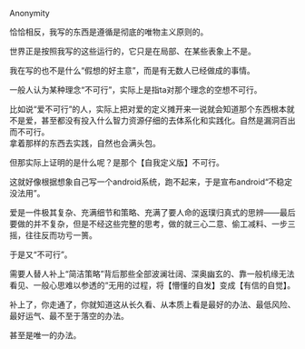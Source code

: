Anonymity 

恰恰相反，我写的东西是遵循是彻底的唯物主义原则的。  
  
世界正是按照我写的这些运行的，它只是在局部、在某些表象上不是。  
  
我在写的也不是什么“假想的好主意”，而是有无数人已经做成的事情。  
  
一般人认为某种理念“不可行”，实际上是指ta对那个理念的空想不可行。  
  
比如说“爱不可行”的人，实际上把对爱的定义摊开来一说就会知道那个东西根本就不是爱，甚至都没有投入什么智力资源仔细的去体系化和实践化。自然是漏洞百出而不可行。  
拿着那样的东西去实践，自然也会满头包。  
  
但那实际上证明的是什么呢？是那个【自我定义版】不可行。  
  
这就好像根据想象自己写一个android系统，跑不起来，于是宣布android“不稳定没法用”。  
  
爱是一件极其复杂、充满细节和策略、充满了要人命的返璞归真式的思辨——最后要做的并不复杂，但是不经这些完整的思考，做的就三心二意、偷工减料、一步三摇，往往反而功亏一篑。  
  
于是又“不可行”。  
  
需要人替人补上“简洁策略”背后那些全部波澜壮阔、深奥幽玄的、靠一般机缘无法看见、一般心思难以参透的“无用的过程，将【懵懂的自发】变成【有信的自觉】。  
  
补上了，你走通了，你就知道这从长久看、从本质上看是最好的办法、最低风险、最好运气、最不至于落空的办法。  
  
甚至是唯一的办法。